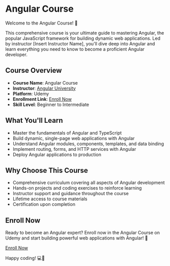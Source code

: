 # Angular Course

Welcome to the Angular Course! 🚀

This comprehensive course is your ultimate guide to mastering Angular, the popular JavaScript framework for building dynamic web applications. Led by instructor [Insert Instructor Name], you'll dive deep into Angular and learn everything you need to know to become a proficient Angular developer.

## Course Overview

- **Course Name**: Angular Course
- **Instructor**: [Angular University](https://blog.angular-university.io/)
- **Platform**: Udemy
- **Enrollment Link**: [Enroll Now](https://www.udemy.com/course/angular-course/)
- **Skill Level**: Beginner to Intermediate

## What You'll Learn

- Master the fundamentals of Angular and TypeScript
- Build dynamic, single-page web applications with Angular
- Understand Angular modules, components, templates, and data binding
- Implement routing, forms, and HTTP services with Angular
- Deploy Angular applications to production

## Why Choose This Course

- Comprehensive curriculum covering all aspects of Angular development
- Hands-on projects and coding exercises to reinforce learning
- Instructor support and guidance throughout the course
- Lifetime access to course materials
- Certification upon completion

## Enroll Now

Ready to become an Angular expert? Enroll now in the Angular Course on Udemy and start building powerful web applications with Angular! 🌟

[Enroll Now](https://www.udemy.com/course/angular-course/)

Happy coding! 💻🎉

